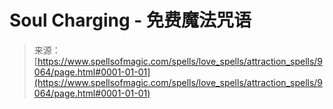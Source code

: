 <!--yml

category: 未分类

date: 2024-06-12 18:44:48

-->

# Soul Charging - 免费魔法咒语

> 来源：[https://www.spellsofmagic.com/spells/love_spells/attraction_spells/9064/page.html#0001-01-01](https://www.spellsofmagic.com/spells/love_spells/attraction_spells/9064/page.html#0001-01-01)
